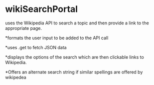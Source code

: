 # wikiSearchPortal
uses the Wikipedia API to search a topic and then provide a link to the appropriate page.

*formats the user input to be added to the API call

*uses .get to fetch JSON data

*displays the options of the search which are then clickable links to Wikipedia.

*Offers an alternate search string if similar spellings are offered by wikipedea
